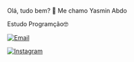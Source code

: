 Olá, tudo bem? 👋
Me chamo Yasmin Abdo

Estudo Programção🤓

[![Email](https://img.shields.io/badge/Gmail-D14836?style=for-the-badge&logo=gmail&logoColor=white)](https://mail.google.com/yasminabdolacerda1@gmail.com)

[![Instagram](https://img.shields.io/badge/Instagram-E4405F?style=for-the-badge&logo=instagram&logoColor=white)](http://www.instagram.com/_yasmin_abdo_)

